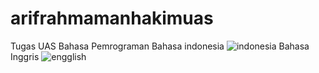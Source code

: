 # arifrahmamanhakimuas
Tugas UAS Bahasa Pemrograman
Bahasa indonesia
![indonesia](https://user-images.githubusercontent.com/95526595/148429512-3bec5752-6560-4b8b-bc1d-6c6034bedce5.gif)
Bahasa Inggris
![engglish](https://user-images.githubusercontent.com/95526595/148429598-3da9c9b6-6500-426f-9b61-d1cf51246af2.gif)
